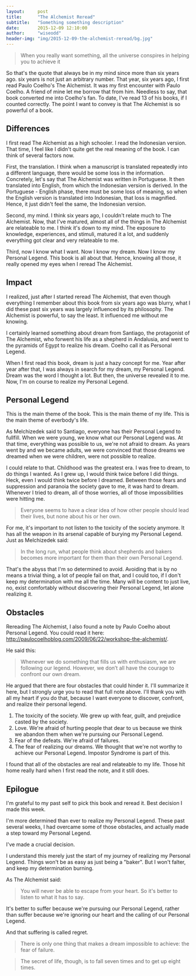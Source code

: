 ```yaml
---
layout:     post
title:      "The Alchemist Reread"
subtitle:   "Something something description"
date:       2015-12-09 12:10:00
author:     "wiseodd"
header-img: "img/2015-12-09-the-alchemist-reread/bg.jpg"
---
```


<blockquote>When you really want something, all the universe conspires in helping you to achieve it</blockquote>

So that's the quote that always be in my mind since more than six years ago. six years is not just an arbitrary number. That year, six years ago, I first read Paulo Coelho's The Alchemist. It was my first encounter with Paulo Coelho. A friend of mine let me borrow that from him. Needless to say, that book converted me into Coelho's fan. To date, I've read 13 of his books, if I counted correctly. The point I want to convey is that The Alchemist is so powerful of a book.

<h2 class="section-header">Differences</h2>

I first read The Alchemist as a high schooler. I read the Indonesian version. That time, I feel like I didn't quite get the real meaning of the book. I can think of several factors now. 

First, the translation. I think when a manuscript is translated repeatedly into a different language, there would be some loss in the information. Concretely, let's say that The Alchemist was written in Portuguese. It then translated into English, from which the Indonesian version is derived. In the Portuguese - English phase, there must be some loss of meaning, so when the English version is translated into Indonesian, that loss is magnified. Hence, it just didn't feel the same, the Indonesian version. 

Second, my mind. I think six years ago, I couldn't relate much to The Alchemist. Now, that I've matured, almost all of the things in The Alchemist are relateable to me. I think it's down to my mind. The exposure to knowledge, experiences, and stimuli, matured it a lot, and suddenly everything got clear and very relateable to me.

Third, now I know what I want. Now I know my dream. Now I know my Personal Legend. This book is all about that. Hence, knowing all those, it really opened my eyes when I reread The Alchemist.

<h2 class="section-header">Impact</h2>

I realized, just after I started reread The Alchemist, that even though everything I remember about this book from six years ago was blurry, what I did these past six years was largely influenced by its philosophy. The Alchemist is powerful, to say the least. It influenced me without me knowing.

I certainly learned something about dream from Santiago, the protagonist of The Alchemist, who forwent his life as a shepherd in Andalusia, and went to the pyramids of Egypt to realize his dream. Coelho call it as Personal Legend.

When I first read this book, dream is just a hazy concept for me. Year after year after that, I was always in search for my dream, my Personal Legend. Dream was the word I thought a lot. But then, the universe revealed it to me. Now, I'm on course to realize my Personal Legend.

<h2 class="section-header">Personal Legend</h2>

This is the main theme of the book. This is the main theme of my life. This is the main theme of everbody's life.

As Melchizedek said to Santiago, everyone has their Personal Legend to fullfill. When we were young, we know what our Personal Legend was. At that time, everything was possible to us, we're not afraid to dream. As years went by and we became adults, we were convinced that those dreams we dreamed when we were children, were not possible to realize. 

I could relate to that. Childhood was the greatest era. I was free to dream, to do things I wanted. As I grew up, I would think twice before I did things. Heck, even I would think twice before I dreamed. Between those fears and suppression and paranoia the society gave to me, it was hard to dream. Whenever I tried to dream, all of those worries, all of those impossibilities were hitting me.

<blockquote>Everyone seems to have a clear idea of how other people should lead their lives, but none about his or her own.</blockquote>

For me, it's important to not listen to the toxicity of the society anymore. It has all the weapon in its arsenal capable of burying my Personal Legend. Just as Melchizedek said:

<blockquote>In the long run, what people think about shepherds and bakers becomes more important for them than their own Personal Legend.</blockquote>

That's the abyss that I'm so determined to avoid. Avoiding that is by no means a trivial thing, a lot of people fail on that, and I could too, if I don't keep my determination with me all the time. Many will be content to just live, no, exist comfortably without discovering their Personal Legend, let alone realizing it.

<h2 class="section-header">Obstacles</h2>

Rereading The Alchemist, I also found a note by Paulo Coelho about Personal Legend. You could read it here: http://paulocoelhoblog.com/2009/06/22/workshop-the-alchemist/.

He said this:

<blockquote>Whenever we do something that fills us with enthusiasm, we are following our legend. However, we don’t all have the courage to confront our own dream.</blockquote>

He argued that there are four obstacles that could hinder it. I'll summarize it here, but I strongly urge you to read that full note above. I'll thank you with all my heart if you do that, because I want everyone to discover, confront, and realize their personal legend. 

1. The toxicity of the society. We grew up with fear, guilt, and prejudice casted by the society.
2. Love. We're afraid of hurting people that dear to us because we think we abandon them when we're pursuing our Personal Legend.
3. Fear of the defeats. We're afraid of failures.
4. The fear of realizing our dreams. We thought that we're not worthy to achieve our Personal Legend. Impostor Syndrome is part of this.

I found that all of the obstacles are real and relateable to my life. Those hit home really hard when I first read the note, and it still does.

<h2 class="section-header">Epilogue</h2>

I'm grateful to my past self to pick this book and reread it. Best decision I made this week.

I'm more determined than ever to realize my Personal Legend. These past several weeks, I had overcame some of those obstacles, and actually made a step toward my Personal Legend.

I've made a crucial decision. 

I understand this merely just the start of my journey of realizing my Personal Legend. Things won't be as easy as just being a "baker". But I won't falter, and keep my determination burning. 

As The Alchemist said:

<blockquote>You will never be able to escape from your heart. So it's better to listen to what it has to say.</blockquote>

It's better to suffer because we're pursuing our Personal Legend, rather than suffer because we're ignoring our heart and the calling of our Personal Legend.

And that suffering is called regret.

<blockquote>There is only one thing that makes a dream impossible to achieve: the fear of failure.</blockquote>

<blockquote>The secret of life, though, is to fall seven times and to get up eight times.</blockquote>